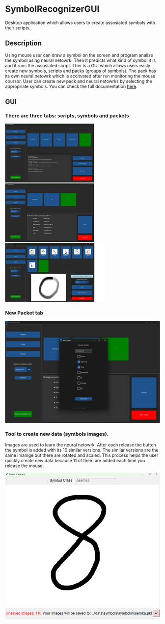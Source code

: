 # SymbolRecognizerGUI
Desktop application which allows users to create assosiated symbols with their scripts.

## Description
Using mouse user can draw a symbol on the screen and program analize the symbol using neural netowrk. Then it predicts what kind of symbol it is and it runs the assosiated script.
Ther is a GUI which allows users easly create new symbols, scripts and packs (groups of symbols). The pack has its own neural netowrk which is accitvated after run monitoring the mouse coursor.
User can create new pack and neural netowrks by selecting the appropriate symbols. You can check the full documentation [here](documentaion.pdf).

## GUI

### There are three tabs: scripts, symbols and packets

<div>
  <img src="images/scripts.png" width="290"> 
  <img src="images/packets.png" width="290"> 
  <img src="images/symbols.png" width="325">
</div>

### New Packet tab

<img src="images/new_packet.png">

### Tool to create new data (symbols images).
Images are used to learn the neural netowrk. After each release the button the symbol is added with its 10 similar versions. The similar versions are the same imamge but there are rotated and scaled.
This process helps the user quickly create new data because 11 of them are added each time you release the mouse.

<img src="images/add-symbol.png">
